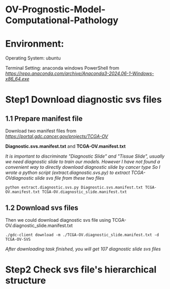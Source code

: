 # OV-Prognostic-Model-Computational-Pathology
# Environment:

Operating System: ubuntu

Terminal Setting: anaconda windows PowerShell from *https://repo.anaconda.com/archive/Anaconda3-2024.06-1-Windows-x86_64.exe*

# Step1 Download diagnostic svs files
## 1.1 Prepare manifest file
Download two manifest files from *https://portal.gdc.cancer.gov/projects/TCGA-OV*

**Diagnostic.svs.manifest.txt** and **TCGA-OV.manifest.txt**

*It is important to discriminate "Diagnostic Slide" and "Tissue Slide", usually we need diagnostic slide to train our models.*
*However I have not found a convenient way to directly download diagnostic slide by cancer type*
*So I wrote a python script (extract.diagnostic.svs.py) to extract TCGA-OVdiagnostic slide svs file from these two files*

`python extract.diagnostic.svs.py Diagnostic.svs.manifest.txt TCGA-OV.manifest.txt TCGA-OV.diagnostic_slide.manifest.txt`

## 1.2 Download svs files
Then we could download diagnostic svs file using TCGA-OV.diagnostic_slide.manifest.txt

`./gdc-client download -m ./TCGA-OV.diagnostic_slide.manifest.txt -d TCGA-OV-SVS`

*After downloading task finished, you will get 107 diagnostic slide svs files*

# Step2 Check svs file's hierarchical structure
